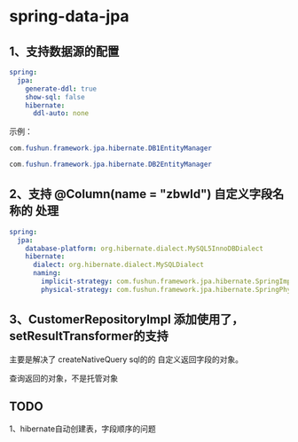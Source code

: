 # spring-data-jpa

## 1、支持数据源的配置


```yaml
spring:
  jpa:
    generate-ddl: true
    show-sql: false
    hibernate:
      ddl-auto: none

```

示例：
```java
com.fushun.framework.jpa.hibernate.DB1EntityManager

com.fushun.framework.jpa.hibernate.DB2EntityManager
```


## 2、支持  @Column(name = "zbwId") 自定义字段名称的 处理

```yaml
spring:
  jpa:
    database-platform: org.hibernate.dialect.MySQL5InnoDBDialect
    hibernate:
      dialect: org.hibernate.dialect.MySQLDialect
      naming:
        implicit-strategy: com.fushun.framework.jpa.hibernate.SpringImplicitNamingStrategy
        physical-strategy: com.fushun.framework.jpa.hibernate.SpringPhysicalNamingStrategy

```

## 3、CustomerRepositoryImpl 添加使用了，setResultTransformer的支持

主要是解决了 createNativeQuery sql的的 自定义返回字段的对象。

查询返回的对象，不是托管对象

## TODO

 1、hibernate自动创建表，字段顺序的问题
